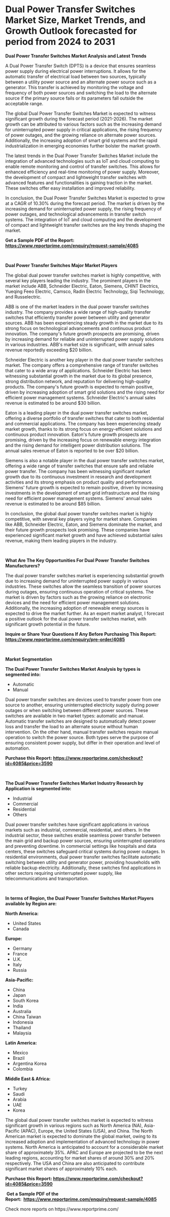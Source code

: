 <p><h1>Dual Power Transfer Switches Market Size, Market Trends, and Growth Outlook forecasted for period from 2024 to 2031</h1></p><p><strong>Dual Power Transfer Switches Market Analysis and Latest Trends</strong></p>
<p><p>A Dual Power Transfer Switch (DPTS) is a device that ensures seamless power supply during electrical power interruptions. It allows for the automatic transfer of electrical load between two sources, typically between a utility power source and an alternate power source such as a generator. This transfer is achieved by monitoring the voltage and frequency of both power sources and switching the load to the alternate source if the primary source fails or its parameters fall outside the acceptable range.</p><p>The global Dual Power Transfer Switches Market is expected to witness significant growth during the forecast period (2021-2026). The market growth can be attributed to various factors such as the increasing demand for uninterrupted power supply in critical applications, the rising frequency of power outages, and the growing reliance on alternate power sources. Additionally, the increasing adoption of smart grid systems and the rapid industrialization in emerging economies further bolster the market growth.</p><p>The latest trends in the Dual Power Transfer Switches Market include the integration of advanced technologies such as IoT and cloud computing to enable remote monitoring and control of transfer switches. This allows for enhanced efficiency and real-time monitoring of power supply. Moreover, the development of compact and lightweight transfer switches with advanced features and functionalities is gaining traction in the market. These switches offer easy installation and improved reliability.</p><p>In conclusion, the Dual Power Transfer Switches Market is expected to grow at a CAGR of 10.30% during the forecast period. The market is driven by the increasing demand for uninterrupted power supply, the rising frequency of power outages, and technological advancements in transfer switch systems. The integration of IoT and cloud computing and the development of compact and lightweight transfer switches are the key trends shaping the market.</p></p>
<p><strong>Get a Sample PDF of the Report:&nbsp; <a href="https://www.reportprime.com/enquiry/request-sample/4085">https://www.reportprime.com/enquiry/request-sample/4085</a></strong></p>
<p>&nbsp;</p>
<p><strong>Dual Power Transfer Switches Major Market Players</strong></p>
<p><p>The global dual power transfer switches market is highly competitive, with several key players leading the industry. The prominent players in the market include ABB, Schneider Electric, Eaton, Siemens, CHINT Electrics, Yueqing Feeo Electric, Camsco, Radin Electric Technology, Siqi Technology, and Russelectric.</p><p>ABB is one of the market leaders in the dual power transfer switches industry. The company provides a wide range of high-quality transfer switches that efficiently transfer power between utility and generator sources. ABB has been experiencing steady growth in the market due to its strong focus on technological advancements and continuous product innovation. The company's future growth prospects are promising, driven by increasing demand for reliable and uninterrupted power supply solutions in various industries. ABB's market size is significant, with annual sales revenue reportedly exceeding $20 billion.</p><p>Schneider Electric is another key player in the dual power transfer switches market. The company offers a comprehensive range of transfer switches that cater to a wide array of applications. Schneider Electric has been witnessing substantial growth in the market due to its global presence, strong distribution network, and reputation for delivering high-quality products. The company's future growth is expected to remain positive, driven by increasing adoption of smart grid solutions and the rising need for efficient power management systems. Schneider Electric's annual sales revenue is estimated to be around $30 billion.</p><p>Eaton is a leading player in the dual power transfer switches market, offering a diverse portfolio of transfer switches that cater to both residential and commercial applications. The company has been experiencing steady market growth, thanks to its strong focus on energy-efficient solutions and continuous product innovation. Eaton's future growth prospects are promising, driven by the increasing focus on renewable energy integration and the rising demand for intelligent power distribution solutions. The annual sales revenue of Eaton is reported to be over $20 billion.</p><p>Siemens is also a notable player in the dual power transfer switches market, offering a wide range of transfer switches that ensure safe and reliable power transfer. The company has been witnessing significant market growth due to its continuous investment in research and development activities and its strong emphasis on product quality and performance. Siemens' future growth is expected to remain positive, driven by increasing investments in the development of smart grid infrastructure and the rising need for efficient power management systems. Siemens' annual sales revenue is estimated to be around $85 billion.</p><p>In conclusion, the global dual power transfer switches market is highly competitive, with several key players vying for market share. Companies like ABB, Schneider Electric, Eaton, and Siemens dominate the market, and their future growth prospects look promising. These companies have experienced significant market growth and have achieved substantial sales revenue, making them leading players in the industry.</p></p>
<p>&nbsp;</p>
<p><strong>What Are The Key Opportunities For Dual Power Transfer Switches Manufacturers?</strong></p>
<p><p>The dual power transfer switches market is experiencing substantial growth due to increasing demand for uninterrupted power supply in various industries. These switches allow the seamless transition of power sources during outages, ensuring continuous operation of critical systems. The market is driven by factors such as the growing reliance on electronic devices and the need for efficient power management solutions. Additionally, the increasing adoption of renewable energy sources is expected to drive the market further. As an expert market analyst, I forecast a positive outlook for the dual power transfer switches market, with significant growth potential in the future.</p></p>
<p><strong>Inquire or Share Your Questions If Any Before Purchasing This Report: <a href="https://www.reportprime.com/enquiry/pre-order/4085">https://www.reportprime.com/enquiry/pre-order/4085</a></strong></p>
<p>&nbsp;</p>
<p><strong>Market Segmentation</strong></p>
<p><strong>The Dual Power Transfer Switches Market Analysis by types is segmented into:</strong></p>
<p><ul><li>Automatic</li><li>Manual</li></ul></p>
<p><p>Dual power transfer switches are devices used to transfer power from one source to another, ensuring uninterrupted electricity supply during power outages or when switching between different power sources. These switches are available in two market types: automatic and manual. Automatic transfer switches are designed to automatically detect power loss and transfer the load to an alternate source without human intervention. On the other hand, manual transfer switches require manual operation to switch the power source. Both types serve the purpose of ensuring consistent power supply, but differ in their operation and level of automation.</p></p>
<p><strong>Purchase this Report:&nbsp;<a href="https://www.reportprime.com/checkout?id=4085&price=3590">https://www.reportprime.com/checkout?id=4085&price=3590</a></strong></p>
<p>&nbsp;</p>
<p><strong>The Dual Power Transfer Switches Market Industry Research by Application is segmented into:</strong></p>
<p><ul><li>Industrial</li><li>Commercial</li><li>Residential</li><li>Others</li></ul></p>
<p><p>Dual power transfer switches have significant applications in various markets such as industrial, commercial, residential, and others. In the industrial sector, these switches enable seamless power transfer between the main grid and backup power sources, ensuring uninterrupted operations and preventing downtime. In commercial settings like hospitals and data centers, these switches safeguard critical systems during power outages. In residential environments, dual power transfer switches facilitate automatic switching between utility and generator power, providing households with reliable backup electricity. Additionally, these switches find applications in other sectors requiring uninterrupted power supply, like telecommunications and transportation.</p></p>
<p>&nbsp;</p>
<p><strong>In terms of Region, the Dual Power Transfer Switches Market Players available by Region are:</strong></p>
<p>
    <p> <strong> North America: </strong>
        <ul>
            <li>United States</li>
            <li>Canada</li>
        </ul>
        </p> 
    <p> <strong> Europe: </strong>
        <ul>
            <li>Germany</li>
            <li>France</li>
            <li>U.K.</li>
            <li>Italy</li>
            <li>Russia</li>
        </ul>
        </p> 
    <p> <strong> Asia-Pacific: </strong>
        <ul>
            <li>China</li>
            <li>Japan</li>
            <li>South Korea</li>
            <li>India</li>
            <li>Australia</li>
            <li>China Taiwan</li>
            <li>Indonesia</li>
            <li>Thailand</li>
            <li>Malaysia</li>
        </ul>
        </p> 
    <p> <strong> Latin America: </strong>
        <ul>
            <li>Mexico</li>
            <li>Brazil</li>
            <li>Argentina Korea</li>
            <li>Colombia</li>
        </ul>
        </p> 
    <p> <strong> Middle East & Africa: </strong>
        <ul>
            <li>Turkey</li>
            <li>Saudi</li>
            <li>Arabia</li>
            <li>UAE</li>
            <li>Korea</li>
        </ul>
    </p>
    </p>
<p><p>The global dual power transfer switches market is expected to witness significant growth in various regions such as North America (NA), Asia-Pacific (APAC), Europe, the United States (USA), and China. The North American market is expected to dominate the global market, owing to its increased adoption and implementation of advanced technology in power systems. North America is anticipated to account for a considerable market share of approximately 35%. APAC and Europe are projected to be the next leading regions, accounting for market shares of around 30% and 20% respectively. The USA and China are also anticipated to contribute significant market shares of approximately 10% each.</p></p>
<p><strong>Purchase this Report: <a href="https://www.reportprime.com/checkout?id=4085&price=3590">https://www.reportprime.com/checkout?id=4085&price=3590</a></strong></p>
<p>&nbsp;<strong>Get a Sample PDF of the Report:&nbsp;&nbsp;<a href="https://www.reportprime.com/enquiry/request-sample/4085">https://www.reportprime.com/enquiry/request-sample/4085</a></strong></p>
<p><strong></strong></p>
<p>Check more reports on https://www.reportprime.com/</p>